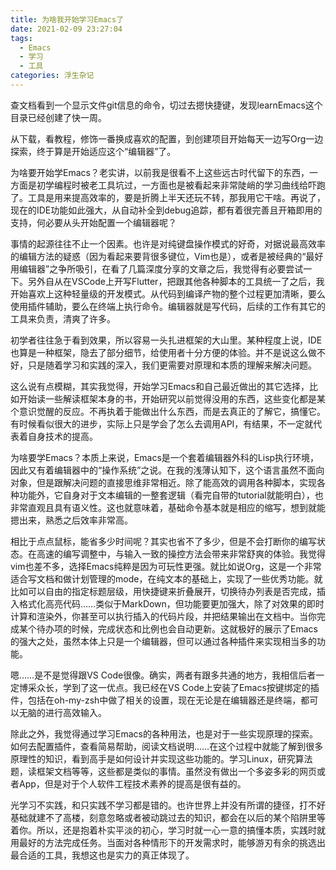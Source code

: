 ```yaml
---
title: 为啥我开始学习Emacs了
date: 2021-02-09 23:27:04
tags:
  - Emacs
  - 学习
  - 工具
categories: 浮生杂记
---
```


查文档看到一个显示文件git信息的命令，切过去摁快捷键，发现learnEmacs这个目录已经创建了快一周。

从下载，看教程，修饰一番换成喜欢的配置，到创建项目开始每天一边写Org一边探索，终于算是开始适应这个“编辑器”了。

<!--more-->

为啥要开始学Emacs？老实讲，以前我是很看不上这些远古时代留下的东西，一方面是初学编程时被老工具坑过，一方面也是被看起来非常陡峭的学习曲线给吓跑了。工具是用来提高效率的，要是折腾上半天还玩不转，那我用它干啥。再说了，现在的IDE功能如此强大，从自动补全到debug追踪，都有着很完善且开箱即用的支持，何必要从头开始配置一个编辑器呢？

事情的起源往往不止一个因素。也许是对纯键盘操作模式的好奇，对据说最高效率的编辑方法的疑惑（因为看起来要背很多键位，Vim也是），或者是被经典的“最好用编辑器”之争所吸引，在看了几篇深度分享的文章之后，我觉得有必要尝试一下。另外自从在VSCode上开写Flutter，把跟其他各种脚本的工具统一了之后，我开始喜欢上这种轻量级的开发模式。从代码到编译产物的整个过程更加清晰，要么使用插件辅助，要么在终端上执行命令。编辑器就是写代码，后续的工作有其它的工具来负责，清爽了许多。

初学者往往急于看到效果，所以容易一头扎进框架的大山里。某种程度上说，IDE也算是一种框架，隐去了部分细节，给使用者十分方便的体验。并不是说这么做不好，只是随着学习和实践的深入，我们更需要对原理和本质的理解来解决问题。

这么说有点模糊，其实我觉得，开始学习Emacs和自己最近做出的其它选择，比如开始读一些解读框架本身的书，开始研究以前觉得没用的东西，这些变化都是某个意识觉醒的反应。不再执着于能做出什么东西，而是去真正的了解它，搞懂它。有时候看似很大的进步，实际上只是学会了怎么去调用API，有结果，不一定就代表着自身技术的提高。

为啥要学Emacs？本质上来说，Emacs是一个套着编辑器外科的Lisp执行环境，因此又有着编辑器中的“操作系统”之说。在我的浅薄认知下，这个语言虽然不面向对象，但是跟解决问题的直接思维非常相近。除了能高效的调用各种脚本，实现各种功能外，它自身对于文本编辑的一整套逻辑（看完自带的tutorial就能明白），也非常直观且具有语义性。这也就意味着，基础命令基本就是相应的缩写，想到就能摁出来，熟悉之后效率非常高。

相比于点点鼠标，能省多少时间呢？其实也省不了多少，但是不会打断你的编写状态。在高速的编写调整中，与输入一致的操控方法会带来非常舒爽的体验。我觉得vim也差不多，选择Emacs纯粹是因为可玩性更强。就比如说Org，这是一个非常适合写文档和做计划管理的mode，在纯文本的基础上，实现了一些优秀功能。就比如可以自由的指定标题层级，用快捷键来折叠展开，切换待办列表是否完成，插入格式化高亮代码……类似于MarkDown，但功能要更加强大，除了对效果的即时计算和渲染外，你甚至可以执行插入的代码片段，并把结果输出在文档中。当你完成某个待办项的时候，完成状态和比例也会自动更新。这就极好的展示了Emacs的强大之处，虽然本体上只是一个编辑器，但可以通过各种插件来实现相当多的功能。

嗯……是不是觉得跟VS Code很像。确实，两者有跟多共通的地方，我相信后者一定博采众长，学到了这一优点。我已经在VS Code上安装了Emacs按键绑定的插件，包括在oh-my-zsh中做了相关的设置，现在无论是在编辑器还是终端，都可以无脑的进行高效输入。

除此之外，我觉得通过学习Emacs的各种用法，也是对于一些实现原理的探索。如何去配置插件，查看简易帮助，阅读文档说明……在这个过程中就能了解到很多原理性的知识，看到高手是如何设计并实现这些功能的。学习Linux，研究算法题，读框架文档等等，这些都是类似的事情。虽然没有做出一个多姿多彩的网页或者App，但是对于个人软件工程技术素养的提高是很有益的。

光学习不实践，和只实践不学习都是错的。也许世界上并没有所谓的捷径，打不好基础就建不了高楼，刻意忽略或者被动跳过去的知识，都会在以后的某个陷阱里等着你。所以，还是抱着朴实平淡的初心，学习时就一心一意的搞懂本质，实践时就用最好的方法完成任务。当面对各种情形下的开发需求时，能够游刃有余的挑选出最合适的工具，我想这也是实力的真正体现了。